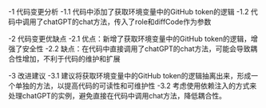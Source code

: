 -1 代码变更分析
-1.1 代码中添加了获取环境变量中的GitHub token的逻辑
-1.2 代码中调用了chatGPT的chat方法，传入了role和diffCode作为参数

-2 代码变更优缺点
-2.1 优点：新增了获取环境变量中的GitHub token的逻辑，增强了安全性
-2.2 缺点：在代码中直接调用了chatGPT的chat方法，可能会导致耦合性增加，不利于代码的维护和扩展

-3 改进建议
-3.1 建议将获取环境变量中的GitHub token的逻辑抽离出来，形成一个单独的方法，以提高代码的可读性和可维护性
-3.2 考虑使用依赖注入的方式来处理chatGPT的实例，避免直接在代码中调用chat方法，降低耦合性。